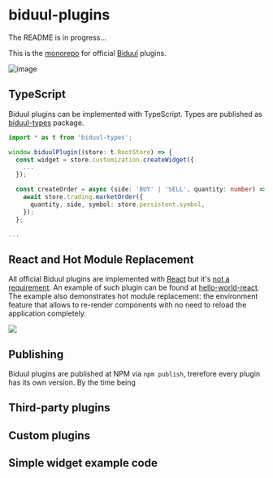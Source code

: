 # biduul-plugins

The README is in progress...

This is the [monorepo](https://en.wikipedia.org/wiki/Monorepo) for official [Biduul](https://github.com/Letiliel/biduul) plugins. 

![image](https://user-images.githubusercontent.com/1082083/126315449-5bacd995-0c72-4bb2-a687-fb5db77a7260.png)



## TypeScript

Biduul plugins can be implemented with TypeScript. Types are published as [biduul-types](https://www.npmjs.com/package/biduul-types) package.

```ts
import * as t from 'biduul-types';

window.biduulPlugin((store: t.RootStore) => {
  const widget = store.customization.createWidget({
    ...
  });

  const createOrder = async (side: 'BUY' | 'SELL', quantity: number) => {
    await store.trading.marketOrder({
      quantity, side, symbol: store.persistent.symbol,
    });
  };

...

```

## React and Hot Module Replacement

All official Biduul plugins are implemented with [React](https://reactjs.org/) but it's [not a requirement](https://github.com/Letiliel/biduul-plugins/tree/main/packages/hello-world). An example of such plugin can be found at [hello-world-react](https://github.com/Letiliel/biduul-plugins/tree/main/packages/hello-world-react). The example also demonstrates hot module replacement: the environment feature that allows to re-render components with no need to reload the application completely.

![](https://raw.githubusercontent.com/Letiliel/biduul-plugins/main/.assets/hmr.gif)

## Publishing

Biduul plugins are published at NPM via `npm publish`, trerefore every plugin has its own version. By the time being 

## Third-party plugins

## Custom plugins

## Simple widget example code
